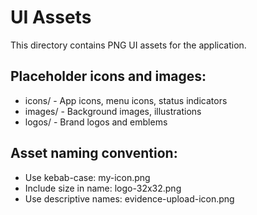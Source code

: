 # UI Assets

This directory contains PNG UI assets for the application.

## Placeholder icons and images:
- icons/ - App icons, menu icons, status indicators
- images/ - Background images, illustrations
- logos/ - Brand logos and emblems

## Asset naming convention:
- Use kebab-case: my-icon.png
- Include size in name: logo-32x32.png
- Use descriptive names: evidence-upload-icon.png
